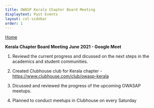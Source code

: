 ```yaml
---
title: OWASP Kerala Chapter Board Meeting
displaytext: Past Events
layout: col-sidebar
order: 1
---
```


[Home](../index.html)

**Kerala Chapter Board Meeting June 2021 - Google Meet**

1. Reviewd the current progress and dicussed on the next steps in the academics and student communities.

2. Created Clubhouse club for Kerala chapter - https://www.clubhouse.com/club/owasp-kerala

3. Dicussed and reviewed the progress of the upcoming OWASAP meetups.

4. Planned to conduct meetups in Clubhouse on every Saturday
